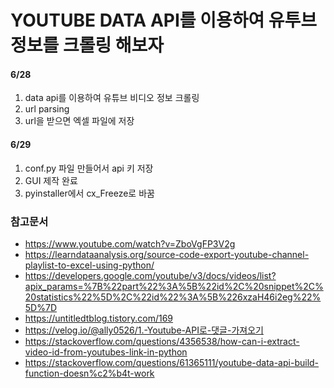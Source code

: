 # YOUTUBE DATA API를 이용하여 유투브 정보를 크롤링 해보자

#### 6/28

1. data api를 이용하여 유튜브 비디오 정보 크롤링
2. url parsing
3. url을 받으면 엑셀 파일에 저장

#### 6/29

1. conf.py 파일 만들어서 api 키 저장
2. GUI 제작 완료
3. pyinstaller에서 cx_Freeze로 바꿈

### 참고문서

- https://www.youtube.com/watch?v=ZboVgFP3V2g
- https://learndataanalysis.org/source-code-export-youtube-channel-playlist-to-excel-using-python/
- https://developers.google.com/youtube/v3/docs/videos/list?apix_params=%7B%22part%22%3A%5B%22id%2C%20snippet%2C%20statistics%22%5D%2C%22id%22%3A%5B%226xzaH46i2eg%22%5D%7D
- https://untitledtblog.tistory.com/169
- https://velog.io/@ally0526/1.-Youtube-API로-댓글-가져오기
- https://stackoverflow.com/questions/4356538/how-can-i-extract-video-id-from-youtubes-link-in-python
- https://stackoverflow.com/questions/61365111/youtube-data-api-build-function-doesn%c2%b4t-work
